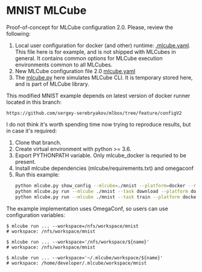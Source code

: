 # MNIST MLCube

Proof-of-concept for MLCube configuration 2.0. Please, review the following:

1. Local user configuration for docker (and other) runtime: [.mlcube.yaml](../.mlcube.yaml). This file here is for
   example, and is not shipped with MLCubes in general. It contains common options for MLCube execution environments
   common to all MLCubes. 
2. New MLCube configuration file 2.0 [mlcube.yaml](../mlcube.py)
3. The [mlcube.py](../mlcube.py) here simulates MLCube CLI. It is temporary stored here, and is part of MLCube library.

This modified MNIST example depends on latest version of docker runner located in this branch:
```
https://github.com/sergey-serebryakov/mlbox/tree/feature/configV2
```

I do not think it's worth spending time now trying to reproduce results, but in case it's required:
1. Clone that branch.
2. Create virtual environment with python >= 3.6.
3. Export PYTHONPATH variable. Only mlcube_docker is requried to be present.
4. Install mlcube dependencies (mlcube/requirements.txt) and omegaconf
5. Run this example:
   ```bash
   python mlcube.py show_config --mlcube=./mnist --platform=docker --resolve
   python mlcube.py run --mlcube ./mnist --task download --platform docker
   python mlcube.py run --mlcube ./mnist --task train --platform docker
   ```

The example implementation uses OmegaConf, so users can use configuration variables:
```shell
$ mlcube run ... --workspace=/nfs/workspace/mnist
# workspace: /nfs/workspace/mnist

$ mlcube run ... --workspace='/nfs/workspace/${name}'
# workspace: /nfs/workspace/mnist

$ mlcube run ... --workspace='~/.mlcube/workspace/${name}'
# workspace: /home/developer/.mlcube/workspace/mnist
```
